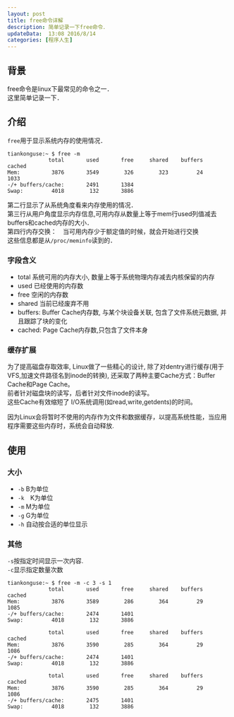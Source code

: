 ```yaml
---  
layout: post  
title: free命令详解
description: 简单记录一下free命令．  
updateData:  13:08 2016/8/14
categories: [程序人生]
---  
```



## 背景

free命令是linux下最常见的命令之一．  
这里简单记录一下．  


## 介绍


`free`用于显示系统内存的使用情况．  


```
tiankonguse:~ $ free -m
             total       used       free     shared    buffers     cached
Mem:          3876       3549        326        323         24       1033
-/+ buffers/cache:       2491       1384
Swap:         4018        132       3886
```


第二行显示了从系统角度看来内存使用的情况．  
第三行从用户角度显示内存信息,可用内存从数量上等于mem行used列值减去buffers和cached内存的大小．  
第四行内存交换：　当可用内存少于额定值的时候，就会开始进行交换  
这些信息都是从`/proc/meminfo`读到的．  

### 字段含义

* total 系统可用的内存大小, 数量上等于系统物理内存减去内核保留的内存  
* used 已经使用的内存数  
* free 空闲的内存数  
* shared 当前已经废弃不用  
* buffers: Buffer Cache内存数, 与某个块设备关联, 包含了文件系统元数据, 并且跟踪了块的变化  
* cached: Page Cache内存数,只包含了文件本身  


### 缓存扩展


为了提高磁盘存取效率, Linux做了一些精心的设计, 除了对dentry进行缓存(用于VFS,加速文件路径名到inode的转换), 还采取了两种主要Cache方式：Buffer Cache和Page Cache。  
前者针对磁盘块的读写，后者针对文件inode的读写。  
这些Cache有效缩短了 I/O系统调用(如read,write,getdents)的时间。  

因为Linux会将暂时不使用的内存作为文件和数据缓存，以提高系统性能，当应用程序需要这些内存时，系统会自动释放.  


## 使用

### 大小

* `-b` B为单位  
* `-k`　K为单位  
* `-m` M为单位  
* `-g` G为单位  
* `-h` 自动按合适的单位显示  

### 其他

`-s`按指定时间显示一次内容.  
`-c`显示指定数量次数  

```
tiankonguse:~ $ free -m -c 3 -s 1
             total       used       free     shared    buffers     cached
Mem:          3876       3589        286        364         29       1085
-/+ buffers/cache:       2474       1401
Swap:         4018        132       3886

             total       used       free     shared    buffers     cached
Mem:          3876       3590        285        364         29       1086
-/+ buffers/cache:       2474       1401
Swap:         4018        132       3886

             total       used       free     shared    buffers     cached
Mem:          3876       3590        285        364         29       1086
-/+ buffers/cache:       2475       1401
Swap:         4018        132       3886
```








